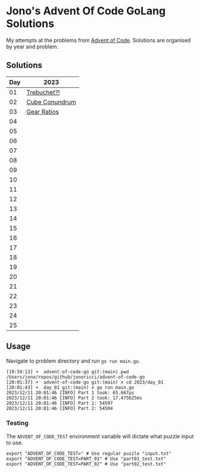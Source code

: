# Jono's Advent Of Code GoLang Solutions

My attempts at the problems from [Advent of Code](https://adventofcode.com/). Solutions are organised by year and problem.

## Solutions

| Day | 2023 |
|---|---|
| 01 | [Trebuchet?!][23d01] |
| 02 | [Cube Conundrum][23d02] |
| 03 | [Gear Ratios][23d03] |
| 04 |  |
| 05 |  |
| 06 |  |
| 07 |  |
| 08 |  |
| 09 |  |
| 10 |  |
| 11 |  |
| 12 |  |
| 13 |  |
| 14 |  |
| 15 |  |
| 16 |  |
| 17 |  |
| 18 |  |
| 19 |  |
| 20 |  |
| 21 |  |
| 22 |  |
| 23 |  |
| 24 |  |
| 25 |  |

## Usage

Navigate to problem directory and run `go run main.go`.

```shell
[19:59:13] ➜  advent-of-code-go git:(main) pwd
/Users/jono/repos/github/jonoricci/advent-of-code-go
[20:01:37] ➜  advent-of-code-go git:(main) ✗ cd 2023/day_01
[20:01:43] ➜  day_01 git:(main) ✗ go run main.go
2023/12/11 20:01:46 [INFO] Part 1 took: 65.667µs
2023/12/11 20:01:46 [INFO] Part 2 took: 17.475625ms
2023/12/11 20:01:46 [INFO] Part 1: 54597
2023/12/11 20:01:46 [INFO] Part 2: 54504
```

### Testing

The `ADVENT_OF_CODE_TEST` environment variable will dictate what puzzle input to use.

```shell
export "ADVENT_OF_CODE_TEST=" # Use regular puzzle "input.txt"
export "ADVENT_OF_CODE_TEST=PART_01" # Use "part01_test.txt"
export "ADVENT_OF_CODE_TEST=PART_02" # Use "part02_test.txt"
```

<!-- Links -->

[23d01]: 2023/day_01/
[23d02]: 2023/day_02/
[23d03]: 2023/day_03/
